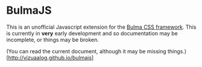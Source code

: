 BulmaJS
========
This is an unofficial Javascript extension for the [Bulma CSS framework](http://bulma.io). This is currently in **very** early development and so documentation may be incomplete, or things may be broken.

(You can read the current document, although it may be missing things.)[http://vizuaalog.github.io/bulmajs]
